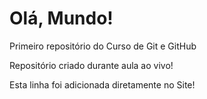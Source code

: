 # Olá, Mundo!
 Primeiro repositório do Curso de Git e GitHub
 
 Repositório criado durante aula ao vivo!
 
 Esta linha foi adicionada diretamente no Site! 

